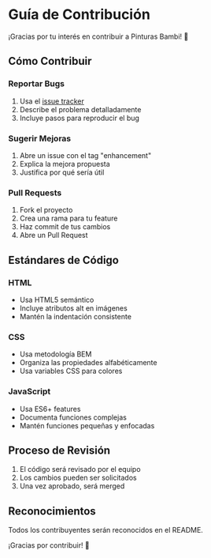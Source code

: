 # Guía de Contribución

¡Gracias por tu interés en contribuir a Pinturas Bambi! 🎨

## Cómo Contribuir

### Reportar Bugs
1. Usa el [issue tracker](https://github.com/username/pinturas-bambi/issues)
2. Describe el problema detalladamente
3. Incluye pasos para reproducir el bug

### Sugerir Mejoras
1. Abre un issue con el tag "enhancement"
2. Explica la mejora propuesta
3. Justifica por qué sería útil

### Pull Requests
1. Fork el proyecto
2. Crea una rama para tu feature
3. Haz commit de tus cambios
4. Abre un Pull Request

## Estándares de Código

### HTML
- Usa HTML5 semántico
- Incluye atributos alt en imágenes
- Mantén la indentación consistente

### CSS
- Usa metodología BEM
- Organiza las propiedades alfabéticamente
- Usa variables CSS para colores

### JavaScript
- Usa ES6+ features
- Documenta funciones complejas
- Mantén funciones pequeñas y enfocadas

## Proceso de Revisión

1. El código será revisado por el equipo
2. Los cambios pueden ser solicitados
3. Una vez aprobado, será merged

## Reconocimientos

Todos los contribuyentes serán reconocidos en el README.

¡Gracias por contribuir! 🙏
